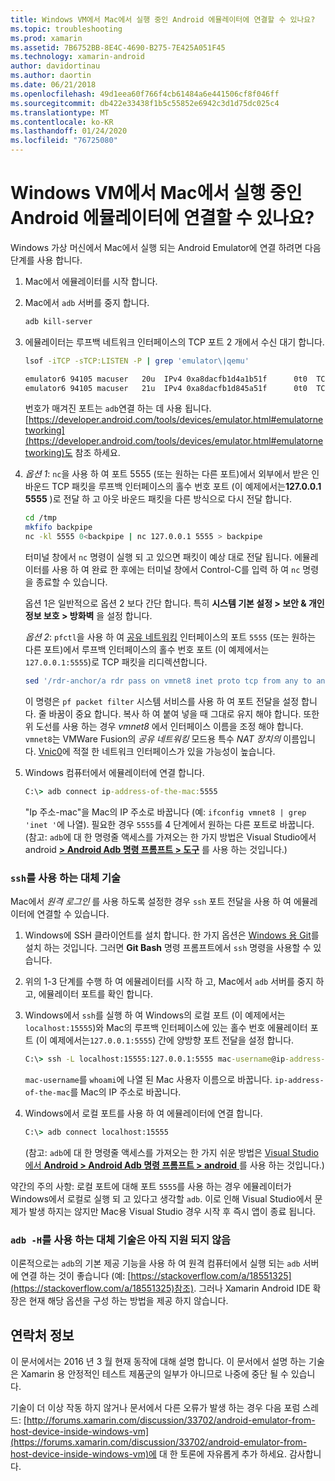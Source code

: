 ```yaml
---
title: Windows VM에서 Mac에서 실행 중인 Android 에뮬레이터에 연결할 수 있나요?
ms.topic: troubleshooting
ms.prod: xamarin
ms.assetid: 7B6752BB-8E4C-4690-B275-7E425A051F45
ms.technology: xamarin-android
author: davidortinau
ms.author: daortin
ms.date: 06/21/2018
ms.openlocfilehash: 49d1eea60f766f4cb61484a6e441506cf8f046ff
ms.sourcegitcommit: db422e33438f1b5c55852e6942c3d1d75dc025c4
ms.translationtype: MT
ms.contentlocale: ko-KR
ms.lasthandoff: 01/24/2020
ms.locfileid: "76725080"
---
```

# <a name="is-it-possible-to-connect-to-android-emulators-running-on-a-mac-from-a-windows-vm"></a>Windows VM에서 Mac에서 실행 중인 Android 에뮬레이터에 연결할 수 있나요?

Windows 가상 머신에서 Mac에서 실행 되는 Android Emulator에 연결 하려면 다음 단계를 사용 합니다.

1. Mac에서 에뮬레이터를 시작 합니다.

2. Mac에서 `adb` 서버를 중지 합니다.

    ```bash
    adb kill-server
    ```

3. 에뮬레이터는 루프백 네트워크 인터페이스의 TCP 포트 2 개에서 수신 대기 합니다.

    ```bash
    lsof -iTCP -sTCP:LISTEN -P | grep 'emulator\|qemu'

    emulator6 94105 macuser   20u  IPv4 0xa8dacfb1d4a1b51f      0t0  TCP localhost:5555 (LISTEN)
    emulator6 94105 macuser   21u  IPv4 0xa8dacfb1d845a51f      0t0  TCP localhost:5554 (LISTEN)
    ```

    번호가 매겨진 포트는 `adb`연결 하는 데 사용 됩니다. [https://developer.android.com/tools/devices/emulator.html#emulatornetworking](https://developer.android.com/tools/devices/emulator.html#emulatornetworking)도 참조 하세요.

4. _옵션 1_: `nc`을 사용 하 여 포트 5555 (또는 원하는 다른 포트)에서 외부에서 받은 인바운드 TCP 패킷을 루프백 인터페이스의 홀수 번호 포트 (이 예제에서는**127.0.0.1 5555** )로 전달 하 고 아웃 바운드 패킷을 다른 방식으로 다시 전달 합니다.

    ```bash
    cd /tmp
    mkfifo backpipe
    nc -kl 5555 0<backpipe | nc 127.0.0.1 5555 > backpipe
    ```

    터미널 창에서 `nc` 명령이 실행 되 고 있으면 패킷이 예상 대로 전달 됩니다. 에뮬레이터를 사용 하 여 완료 한 후에는 터미널 창에서 Control-C를 입력 하 여 `nc` 명령을 종료할 수 있습니다.

    옵션 1은 일반적으로 옵션 2 보다 간단 합니다. 특히 **시스템 기본 설정 > 보안 & 개인 정보 보호 > 방화벽** 을 설정 합니다.

    _옵션 2_: `pfctl`을 사용 하 여 [공유 네트워킹](https://kb.parallels.com/en/4948) 인터페이스의 포트 `5555` (또는 원하는 다른 포트)에서 루프백 인터페이스의 홀수 번호 포트 (이 예제에서는`127.0.0.1:5555`)로 TCP 패킷을 리디렉션합니다.

    ```bash
    sed '/rdr-anchor/a rdr pass on vmnet8 inet proto tcp from any to any port 5555 -> 127.0.0.1 port 5555' /etc/pf.conf | sudo pfctl -ef -
    ```

    이 명령은 `pf packet filter` 시스템 서비스를 사용 하 여 포트 전달을 설정 합니다. 줄 바꿈이 중요 합니다. 복사 하 여 붙여 넣을 때 그대로 유지 해야 합니다. 또한 위 도선를 사용 하는 경우 *vmnet8* 에서 인터페이스 이름을 조정 해야 합니다. `vmnet8`는 VMWare Fusion의 *공유 네트워킹* 모드용 특수 *NAT 장치의* 이름입니다. [Vnic0](https://download.parallels.com/doc/psbm/en/Parallels_Server_Bare_Metal_Users_Guide/29258.htm)에 적절 한 네트워크 인터페이스가 있을 가능성이 높습니다.

5. Windows 컴퓨터에서 에뮬레이터에 연결 합니다.

    ```cmd
    C:\> adb connect ip-address-of-the-mac:5555
    ```

    "Ip 주소-mac"을 Mac의 IP 주소로 바꿉니다 (예: `ifconfig vmnet8 | grep 'inet '`에 나열). 필요한 경우 `5555`를 4 단계에서 원하는 다른 포트로 바꿉니다\. (참고: `adb`에 대 한 명령줄 액세스를 가져오는 한 가지 방법은 Visual Studio에서 android [ **> Android Adb 명령 프롬프트 > 도구**](~/cross-platform/troubleshooting/questions/version-logs.md#adb-logcat) 를 사용 하는 것입니다.)

### <a name="alternate-technique-using-ssh"></a>`ssh`를 사용 하는 대체 기술

Mac에서 _원격 로그인_ 를 사용 하도록 설정한 경우 `ssh` 포트 전달을 사용 하 여 에뮬레이터에 연결할 수 있습니다.

1. Windows에 SSH 클라이언트를 설치 합니다. 한 가지 옵션은 [Windows 용 Git](https://git-for-windows.github.io/)를 설치 하는 것입니다. 그러면 **Git Bash** 명령 프롬프트에서 `ssh` 명령을 사용할 수 있습니다.

2. 위의 1-3 단계를 수행 하 여 에뮬레이터를 시작 하 고, Mac에서 `adb` 서버를 중지 하 고, 에뮬레이터 포트를 확인 합니다.

3. Windows에서 `ssh`를 실행 하 여 Windows의 로컬 포트 (이 예제에서는`localhost:15555`)와 Mac의 루프백 인터페이스에 있는 홀수 번호 에뮬레이터 포트 (이 예제에서는`127.0.0.1:5555`) 간에 양방향 포트 전달을 설정 합니다.

    ```cmd
    C:\> ssh -L localhost:15555:127.0.0.1:5555 mac-username@ip-address-of-the-mac
    ```

    `mac-username`를 `whoami`에 나열 된 Mac 사용자 이름으로 바꿉니다. `ip-address-of-the-mac`를 Mac의 IP 주소로 바꿉니다.

4. Windows에서 로컬 포트를 사용 하 여 에뮬레이터에 연결 합니다.

    ```cmd
    C:\> adb connect localhost:15555
    ```

    (참고: `adb`에 대 한 명령줄 액세스를 가져오는 한 가지 쉬운 방법은 [Visual Studio에서 **Android > Android Adb 명령 프롬프트 > android** ](~/cross-platform/troubleshooting/questions/version-logs.md#adb-logcat)를 사용 하는 것입니다.)

약간의 주의 사항: 로컬 포트에 대해 포트 `5555`를 사용 하는 경우 에뮬레이터가 Windows에서 로컬로 실행 되 고 있다고 생각할 `adb`. 이로 인해 Visual Studio에서 문제가 발생 하지는 않지만 Mac용 Visual Studio 경우 시작 후 즉시 앱이 종료 됩니다.

### <a name="alternate-technique-using-adb--h-is-not-yet-supported"></a>`adb -H`를 사용 하는 대체 기술은 아직 지원 되지 않음

이론적으로는 `adb`의 기본 제공 기능을 사용 하 여 원격 컴퓨터에서 실행 되는 `adb` 서버에 연결 하는 것이 좋습니다 (예: [https://stackoverflow.com/a/18551325](https://stackoverflow.com/a/18551325)참조).
그러나 Xamarin Android IDE 확장은 현재 해당 옵션을 구성 하는 방법을 제공 하지 않습니다.

## <a name="contact-information"></a>연락처 정보

이 문서에서는 2016 년 3 월 현재 동작에 대해 설명 합니다. 이 문서에서 설명 하는 기술은 Xamarin 용 안정적인 테스트 제품군의 일부가 아니므로 나중에 중단 될 수 있습니다.

기술이 더 이상 작동 하지 않거나 문서에서 다른 오류가 발생 하는 경우 다음 포럼 스레드: [http://forums.xamarin.com/discussion/33702/android-emulator-from-host-device-inside-windows-vm](https://forums.xamarin.com/discussion/33702/android-emulator-from-host-device-inside-windows-vm)에 대 한 토론에 자유롭게 추가 하세요.
감사합니다.
